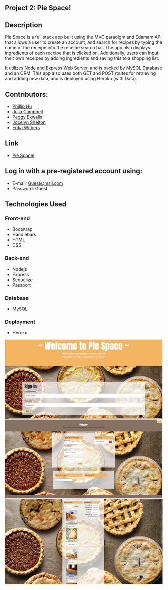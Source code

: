 ## Project 2: Pie Space!


## Description 

Pie Space is a full stack app built using the MVC paradigm and Edamam API that allows a user to create an account, and search for recipes by typing the name of the receipe into the receipe search bar. The app also displays ingredients of each receipe that is clicked on. Additionally, users can input their own receipes by adding ingredients and saving this to a shopping list. 

It utilizes Node and Express Web Server, and is backed by MySQL Database and an ORM.
This app also uses both GET and POST routes for retrieving and adding new data, and is deployed using Heroku (with Data). 

## Contributors:

 - [Phillip Hu](https://github.com/ph4044)
 - [Julia Campbell](https://github.com/syliesox)
 - [Peggy Ekwalla](https://github.com/pekwalla)
 - [Jocelyn Shelton](https://github.com/j22shelton)
 - [Erika Withers](https://github.com/E-DubbyDubs)


## Link
- [Pie Space!](https://sheltered-earth-11529.herokuapp.com/)

## Log in with a pre-registered account using:
- E-mail: Guest@mail.com
- Password: Guest

 ## Technologies Used

  ### Front-end  
  - Bootstrap
  - Handlebars
  - HTML
  - CSS

  ### Back-end
  - Nodejs
  - Express
  - Sequelize
  - Passport

  ### Database
  - MySQL

  ### Deployment
  - Heroku

![](/app/public/images/signin.png?raw=true)
![](/app/public/images/main.png?raw=true)
![](/app/public/images/api.png?raw=true)
